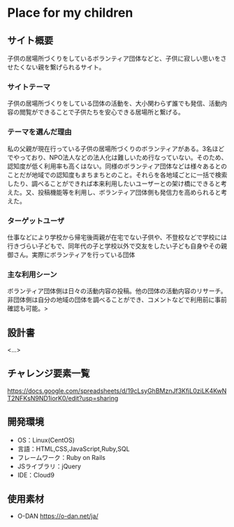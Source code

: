 
# Place for my children

## サイト概要
子供の居場所づくりをしているボランティア団体などと、子供に寂しい思いをさせたくない親を繋げられるサイト。

### サイトテーマ
子供の居場所づくりをしている団体の活動を、大小関わらず誰でも発信、活動内容の閲覧ができることで子供たちを安心できる居場所と繋げる。


### テーマを選んだ理由
私の父親が現在行っている子供の居場所づくりのボランティアがある。3名ほどでやっており、NPO法人などの法人化は難しいため行なっていない。そのため、認知度が低く利用率も高くはない。同様のボランティア団体などは様々あるとのことだが地域での認知度もまちまちとのこと。それらを各地域ごとに一括で検索したり、調べることができれば本来利用したいユーザーとの架け橋にできると考えた。又、投稿機能等を利用し、ボランティア団体側も発信力を高められると考えた。

### ターゲットユーザ
仕事などにより学校から帰宅後両親が在宅でない子供や、不登校などで学校には行きづらい子どもで、同年代の子と学校以外で交友をしたい子ども自身やその親御さん。実際にボランティアを行っている団体

### 主な利用シーン
ボランティア団体側は日々の活動内容の投稿。他の団体の活動内容のリサーチ。非団体側は自分の地域の団体を調べることができ、コメントなどで利用前に事前確認も可能。>

## 設計書
<...>

## チャレンジ要素一覧

https://docs.google.com/spreadsheets/d/19cLsyGhBMznJf3KfjL0ziLK4KwNT2NFKsN9ND1iorK0/edit?usp=sharing

## 開発環境
- OS：Linux(CentOS)
- 言語：HTML,CSS,JavaScript,Ruby,SQL
- フレームワーク：Ruby on Rails
- JSライブラリ：jQuery
- IDE：Cloud9

## 使用素材
- O-DAN https://o-dan.net/ja/
